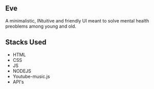 ## Eve
A minimalistic, INtuitive and friendly UI meant to solve mental health preoblems among young and old.

## Stacks Used

- HTML
- CSS
- JS
- NODEJS
- Youtube-music.js
- API's

